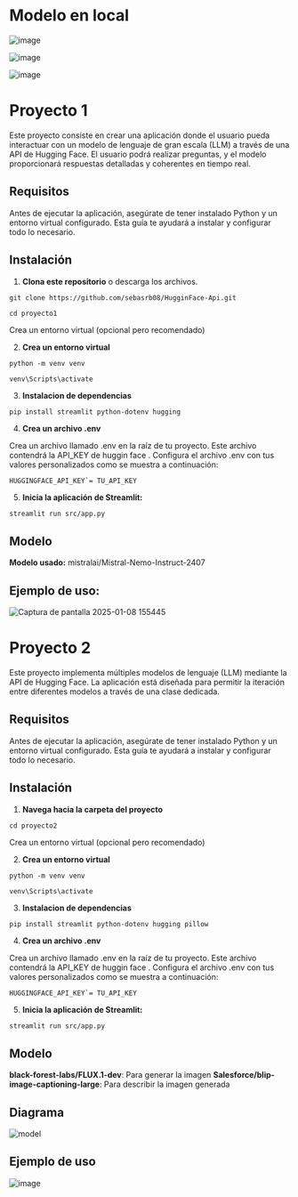 # Modelo en local


![image](https://github.com/user-attachments/assets/a3cdc3bd-c259-4446-8829-805703adde16)

![image](https://github.com/user-attachments/assets/98590a7f-e8fc-4a2d-af26-0e5607b505ab)

![image](https://github.com/user-attachments/assets/cca201bb-e3fa-4b7a-866e-a7ee53f36650)




# Proyecto 1

Este proyecto consiste en crear una aplicación donde el usuario pueda interactuar con un modelo de lenguaje de gran escala (LLM) a través de una API de Hugging Face. El usuario podrá realizar preguntas, y el modelo proporcionará respuestas detalladas y coherentes en tiempo real.



## Requisitos

Antes de ejecutar la aplicación, asegúrate de tener instalado Python y un entorno virtual configurado. Esta guía te ayudará a instalar y configurar todo lo necesario.

## Instalación

1. **Clona este repositorio** o descarga los archivos.

 
```
git clone https://github.com/sebasrb08/HugginFace-Api.git

cd proyecto1
```

Crea un entorno virtual (opcional pero recomendado)  


2. **Crea un entorno virtual**

  

```
python -m venv venv

venv\Scripts\activate
 ```
  
  

3. **Instalacion de dependencias**

```bash
pip install streamlit python-dotenv hugging
```

4. **Crea un archivo .env**

  

Crea un archivo llamado .env en la raíz de tu proyecto. Este archivo contendrá la API_KEY de huggin face . Configura el archivo .env con tus valores personalizados como se muestra a continuación:

  
```
HUGGINGFACE_API_KEY`= TU_API_KEY
```
  
  

5. **Inicia la aplicación de Streamlit:**

```
streamlit run src/app.py

```

## Modelo

**Modelo usado:** mistralai/Mistral-Nemo-Instruct-2407 

## Ejemplo de uso:

![Captura de pantalla 2025-01-08 155445](https://github.com/user-attachments/assets/fb08152b-b4ba-401e-a5c0-7fbfce3ffb83)


# Proyecto 2

Este proyecto implementa múltiples modelos de lenguaje (LLM) mediante la API de Hugging Face. La aplicación está diseñada para permitir la iteración entre diferentes modelos a través de una clase dedicada.


## Requisitos

Antes de ejecutar la aplicación, asegúrate de tener instalado Python y un entorno virtual configurado. Esta guía te ayudará a instalar y configurar todo lo necesario.

## Instalación

1. **Navega hacia la carpeta del proyecto**

 
```
cd proyecto2
```

Crea un entorno virtual (opcional pero recomendado)  


2. **Crea un entorno virtual**

  

```
python -m venv venv

venv\Scripts\activate
 ```
  
  

3. **Instalacion de dependencias**

```bash
pip install streamlit python-dotenv hugging pillow
```

4. **Crea un archivo .env**

  

Crea un archivo llamado .env en la raíz de tu proyecto. Este archivo contendrá la API_KEY de huggin face . Configura el archivo .env con tus valores personalizados como se muestra a continuación:

  
```
HUGGINGFACE_API_KEY`= TU_API_KEY
```
  
  

5. **Inicia la aplicación de Streamlit:**

```
streamlit run src/app.py
```

## Modelo

**black-forest-labs/FLUX.1-dev**: Para generar la imagen
**Salesforce/blip-image-captioning-large**: Para describir la imagen generada

## Diagrama
![model](https://github.com/user-attachments/assets/4d935bab-e6c3-4f5a-98d3-b46d411f97f5)

## Ejemplo de uso
![image](https://github.com/user-attachments/assets/3811ce5e-1501-4269-8362-5085dae9928f)

